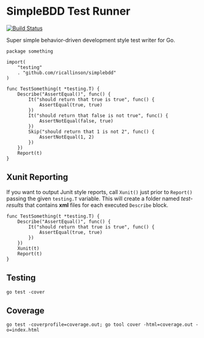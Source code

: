 # SimpleBDD Test Runner

[![Build Status](https://travis-ci.org/ricallinson/simplebdd.svg?branch=master)](https://travis-ci.org/ricallinson/simplebdd)

Super simple behavior-driven development style test writer for Go.

    package something

    import(
        "testing"
        . "github.com/ricallinson/simplebdd"
    )

    func TestSomething(t *testing.T) {
        Describe("AssertEqual()", func() {
            It("should return that true is true", func() {
                AssertEqual(true, true)
            })
            It("should return that false is not true", func() {
                AssertNotEqual(false, true)
            })
            Skip("should return that 1 is not 2", func() {
                AssertNotEqual(1, 2)
            })
        })
        Report(t)
    }

## Xunit Reporting

If you want to output Junit style reports, call `Xunit()` just prior to `Report()` passing the given `testing.T` variable. This will create a folder named _test-results_ that contains __xml__ files for each executed `Describe` block.

    func TestSomething(t *testing.T) {
        Describe("AssertEqual()", func() {
            It("should return that true is true", func() {
                AssertEqual(true, true)
            })
        })
        Xunit(t)
        Report(t)
    }

## Testing

    go test -cover

## Coverage
    
    go test -coverprofile=coverage.out; go tool cover -html=coverage.out -o=index.html
